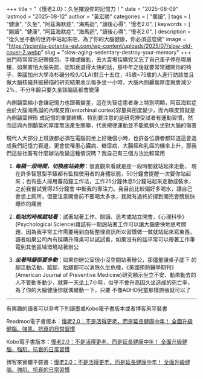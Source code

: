 +++
title = "《慢老2.0》：久坐摧毀你的記憶力！"
date = "2025-08-09"
lastmod = "2025-08-12"
author = "黃宏勝"
categories = [
  "閱讀",
]
tags = [
  "健康",
  "久坐",
  "阿茲海默症",
  "海馬迴",
  "讀後心得",
  "慢老2.0",
]
keywords = [
  "閱讀",
  "健康",
  "阿茲海默症",
  "海馬迴",
  "讀後心得",
  "慢老2.0",
]
description = "從久坐不動的世界中站起來吧，為了你的大腦健康，你必須這麼做"
image = "https://scientia-potentia-est.com/wp-content/uploads/2025/07/slow-old-cover-2.webp" 
slug = "slow-aging-sedentary-destroy-your-memory"
+++
出門時常常忘記帶錢包、手機或鑰匙，去大賣場採購完又忘了自己車子停在哪層樓，如果害怕大腦失能、認知衰退得太快的話，那中年之後就要常常離開你的椅子，美國加州大學洛杉磯分校(UCLA)對三十五位，45歲\~75歲的人進行訪談並且做大腦核磁共振掃描的研究結果表示每多坐一小時，大腦內側顳葉厚度就會減少2\%，不分年齡只要久坐該腦區都會變薄

內側顳葉縮小會讓記憶力也跟著變差，這在失智症患者身上特別明顯，阿茲海默症由於大腦海馬迴的內嗅皮質(entorhinal cortex)容量與密度變少，而內嗅皮質就是內側顳葉裡形
成記憶的重要結構，特別要注意的是研究裡受試者有運動習慣，然而這與內側顳葉的厚度無法產生關聯，代表規律運動並不能抵銷久坐對大腦的傷害

現代人大部分上班族都必須在電腦前坐上好幾個小時，也許各位讀者都知道這會造成我們記憶力衰退，更會使罹患心臟病、糖尿病、大腸癌和乳癌的機率上升，那我們這些社畜有什麼辦法改變這種情況嗎？我自己有三個方法比較常用

1. **___每隔一段時間，切換座站姿勢___**：很直觀來看就是座一段時間就站起來走動，
現在許多智慧型手錶都有監控使用者的身體狀態，50分鐘會提醒一次要你站起來；也有些人採用蕃茄鐘工作法，工作25分鐘休息5分鐘站起來走動或裝水，之前我嘗試覺得25分鐘會
中斷我的專注力。我目前比較偏好多喝水，讓自己會想上廁所，但要注意開會前不要喝太多水，我就有過終於撐到開完會膀胱快爆炸的痛苦

2. **___能站的時候就站著___**：試著站著工作、閱讀、思考或站立開會，《心理科學》
(Psychological Science)雜誌有一期説站著工作可以讓大腦更快地思考問題，因為我平常工作需要用到白板整理資訊所以習慣做一做就站起來寫東西，讀者如果公司內有採購升降桌可以試試看，如果沒有的話平常可以帶著工作筆電到其他區域環境站著辦公

3. **___坐著時腳部要多動___**：如果你辦公室很小沒空間站著辦公，那儘量讓桌子底下
的腳活動活動，踮腳、抬腿都可以消除久坐危機，《美國預防醫學期刊》(American Journal of Preventive Medicine)研究顯示坐立不安、動來動去的人不管動多動少，就算一天坐上7小時，似乎不會升高因久坐造成的死亡率，為了你的大腦健康你就偶爾動一下，只要
不像ADHD兒童那樣誇張就可以了

---
有興趣的讀者可以參考下列讀墨或Kobo電子書版本或者博客來平裝書

Readmoo電子書版本：[慢老2.0：不是活得更老，而是延長健康中年！ 全面升級健腦、強肌、抗衰的日常習慣](https://moo.im/a/ghiBMT)

Kobo電子書版本：[慢老2.0：不是活得更老，而是延長健康中年！ 全面升級健腦、強肌、抗衰的日常習慣](https://r10.to/hR2MOx)

博客來實體平裝書：[慢老2.0：不是活得更老，而是延長健康中年！ 全面升級健腦、強肌、抗衰的日常習慣](https://www.books.com.tw/exep/assp.php/scientia/products/0010982682?utm_source=scientia&utm_medium=ap-books&utm_content=recommend&utm_campaign=ap-202507)
